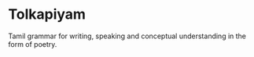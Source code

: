 # Tolkapiyam
Tamil grammar for writing, speaking and conceptual understanding in the form of poetry.
